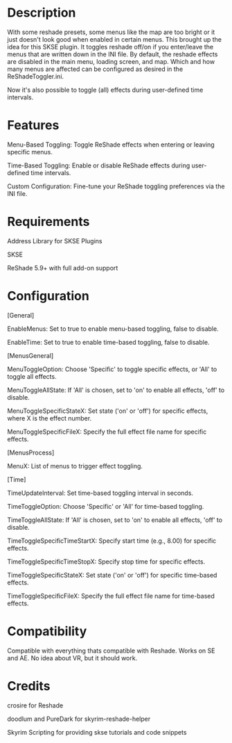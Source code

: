 
# Description
With some reshade presets, some menus like the map are too bright or it just doesn't look good when enabled in certain menus. This brought up the idea for this SKSE plugin. It toggles reshade off/on if you enter/leave the menus that are written down in the INI file. By default, the reshade effects are disabled in the main menu, loading screen, and map. Which and how many menus are affected can be configured as desired in the ReShadeToggler.ini.

Now it's also possible to toggle (all) effects during user-defined time intervals.

# Features
Menu-Based Toggling: Toggle ReShade effects when entering or leaving specific menus.     

﻿﻿Time-Based Toggling: Enable or disable ReShade effects during user-defined time intervals.
  
Custom Configuration: Fine-tune your ReShade toggling preferences via the INI file.


# Requirements
Address Library for SKSE Plugins

SKSE﻿

ReShade 5.9+ with full add-on support﻿﻿

# Configuration

[General]

EnableMenus: Set to true to enable menu-based toggling, false to disable.

EnableTime: Set to true to enable time-based toggling, false to disable.

[MenusGeneral]

MenuToggleOption: Choose 'Specific' to toggle specific effects, or 'All' to toggle all effects.

MenuToggleAllState: If 'All' is chosen, set to 'on' to enable all effects, 'off' to disable.

MenuToggleSpecificStateX: Set state ('on' or 'off') for specific effects, where X is the effect number.

MenuToggleSpecificFileX: Specify the full effect file name for specific effects.

[MenusProcess]

MenuX: List of menus to trigger effect toggling.

[Time]

TimeUpdateInterval: Set time-based toggling interval in seconds.

TimeToggleOption: Choose 'Specific' or 'All' for time-based toggling.

TimeToggleAllState: If 'All' is chosen, set to 'on' to enable all effects, 'off' to disable.

TimeToggleSpecificTimeStartX: Specify start time (e.g., 8.00) for specific effects.

TimeToggleSpecificTimeStopX: Specify stop time for specific effects.

TimeToggleSpecificStateX: Set state ('on' or 'off') for specific time-based effects.

TimeToggleSpecificFileX: Specify the full effect file name for time-based effects.

# Compatibility
Compatible with everything thats compatible with Reshade.
Works on SE and AE. No idea about VR, but it should work.

# Credits
crosire﻿ for Reshade

doodlum﻿ and PureDark﻿ for skyrim-reshade-helper

Skyrim Scripting for providing skse tutorials and code snippets
